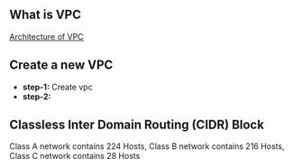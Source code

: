 ## What is VPC
[Architecture of VPC](https://www.javatpoint.com/aws-vpc)
## Create a new VPC
- **step-1:** Create vpc
- **step-2:** 


## Classless Inter Domain Routing (CIDR) Block
Class A network contains 224 Hosts,
Class B network contains 216 Hosts,
Class C network contains 28 Hosts 